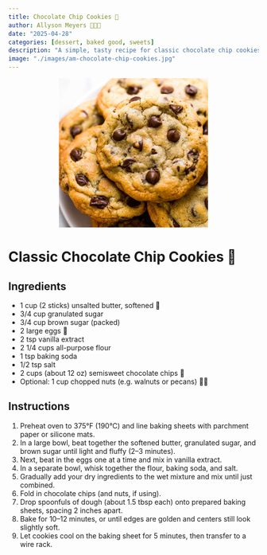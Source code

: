 ```yaml
---
title: Chocolate Chip Cookies 🍪
author: Allyson Meyers 👩🏻‍🍳
date: "2025-04-28"
categories: [dessert, baked good, sweets]
description: "A simple, tasty recipe for classic chocolate chip cookies"
image: "./images/am-chocolate-chip-cookies.jpg"
---
```


<p align="center">
  <img src="./images/am-chocolate-chip-cookies.jpg" alt="Classic Chocolate Chip Cookies" width="300"/>
</p>

# Classic Chocolate Chip Cookies 🍪

## Ingredients
- 1 cup (2 sticks) unsalted butter, softened 🧈
- 3/4 cup granulated sugar
- 3/4 cup brown sugar (packed)
- 2 large eggs 🥚
- 2 tsp vanilla extract
- 2 1/4 cups all-purpose flour
- 1 tsp baking soda
- 1/2 tsp salt
- 2 cups (about 12 oz) semisweet chocolate chips 🍫
- Optional: 1 cup chopped nuts (e.g. walnuts or pecans) 🌰🥜

## Instructions
1. Preheat oven to 375°F (190°C) and line baking sheets with parchment paper or silicone mats.
2. In a large bowl, beat together the softened butter, granulated sugar, and brown sugar until light and fluffy (2–3 minutes).
3. Next, beat in the eggs one at a time and mix in vanilla extract.
4. In a separate bowl, whisk together the flour, baking soda, and salt.
5. Gradually add your dry ingredients to the wet mixture and mix until just combined.
6. Fold in chocolate chips (and nuts, if using).
7. Drop spoonfuls of dough (about 1.5 tbsp each) onto prepared baking sheets, spacing 2 inches apart.
8. Bake for 10–12 minutes, or until edges are golden and centers still look slightly soft.
9. Let cookies cool on the baking sheet for 5 minutes, then transfer to a wire rack.

